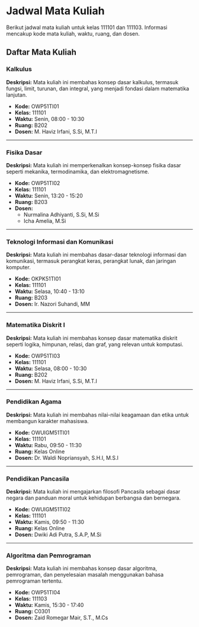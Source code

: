 # Jadwal Mata Kuliah

Berikut jadwal mata kuliah untuk kelas 111101 dan 111103. Informasi mencakup kode mata kuliah, waktu, ruang, dan dosen.

## Daftar Mata Kuliah

### Kalkulus
**Deskripsi:** Mata kuliah ini membahas konsep dasar kalkulus, termasuk fungsi, limit, turunan, dan integral, yang menjadi fondasi dalam matematika lanjutan.  
- **Kode:** OWP51TI01  
- **Kelas:** 111101  
- **Waktu:** Senin, 08:00 - 10:30  
- **Ruang:** B202  
- **Dosen:** M. Haviz Irfani, S.Si, M.T.I  

---

### Fisika Dasar
**Deskripsi:** Mata kuliah ini memperkenalkan konsep-konsep fisika dasar seperti mekanika, termodinamika, dan elektromagnetisme.  
- **Kode:** OWP51TI02  
- **Kelas:** 111101  
- **Waktu:** Senin, 13:20 - 15:20  
- **Ruang:** B203  
- **Dosen:**  
  - Nurmalina Adhiyanti, S.Si, M.Si  
  - Icha Amelia, M.Si  

---

### Teknologi Informasi dan Komunikasi
**Deskripsi:** Mata kuliah ini membahas dasar-dasar teknologi informasi dan komunikasi, termasuk perangkat keras, perangkat lunak, dan jaringan komputer.  
- **Kode:** OKPK51TI01  
- **Kelas:** 111101  
- **Waktu:** Selasa, 10:40 - 13:10  
- **Ruang:** B203  
- **Dosen:** Ir. Nazori Suhandi, MM  

---

### Matematika Diskrit I
**Deskripsi:** Mata kuliah ini membahas konsep dasar matematika diskrit seperti logika, himpunan, relasi, dan graf, yang relevan untuk komputasi.  
- **Kode:** OWP51TI03  
- **Kelas:** 111101  
- **Waktu:** Selasa, 08:00 - 10:30  
- **Ruang:** B202  
- **Dosen:** M. Haviz Irfani, S.Si, M.T.I  

---

### Pendidikan Agama
**Deskripsi:** Mata kuliah ini membahas nilai-nilai keagamaan dan etika untuk membangun karakter mahasiswa.  
- **Kode:** OWUIGM51TI01  
- **Kelas:** 111101  
- **Waktu:** Rabu, 09:50 - 11:30  
- **Ruang:** Kelas Online  
- **Dosen:** Dr. Waldi Nopriansyah, S.H.I, M.S.I  

---

### Pendidikan Pancasila
**Deskripsi:** Mata kuliah ini mengajarkan filosofi Pancasila sebagai dasar negara dan panduan moral untuk kehidupan berbangsa dan bernegara.  
- **Kode:** OWUIGM51TI02  
- **Kelas:** 111101  
- **Waktu:** Kamis, 09:50 - 11:30  
- **Ruang:** Kelas Online  
- **Dosen:** Dwiki Adi Putra, S.A.P, M.Si  

---

### Algoritma dan Pemrograman
**Deskripsi:** Mata kuliah ini membahas konsep dasar algoritma, pemrograman, dan penyelesaian masalah menggunakan bahasa pemrograman tertentu.  
- **Kode:** OWP51TI04  
- **Kelas:** 111103  
- **Waktu:** Kamis, 15:30 - 17:40
- **Ruang:** C0301  
- **Dosen:** Zaid Romegar Mair, S.T., M.Cs  
